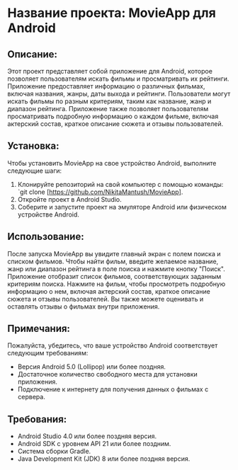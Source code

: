 # Название проекта: MovieApp для Android

## Описание:
Этот проект представляет собой приложение для Android, которое позволяет пользователям искать фильмы и просматривать их рейтинги. Приложение предоставляет информацию о различных фильмах, включая названия, жанры, даты выхода и рейтинги. Пользователи могут искать фильмы по разным критериям, таким как название, жанр и диапазон рейтинга. Приложение также позволяет пользователям просматривать подробную информацию о каждом фильме, включая актерский состав, краткое описание сюжета и отзывы пользователей.

## Установка:
Чтобы установить MovieApp на свое устройство Android, выполните следующие шаги:
1. Клонируйте репозиторий на свой компьютер с помощью команды: `git clone [https://github.com/NikitaMantush/MovieApp].
2. Откройте проект в Android Studio.
3. Соберите и запустите проект на эмуляторе Android или физическом устройстве Android.

## Использование:
После запуска MovieApp вы увидите главный экран с полем поиска и списком фильмов. Чтобы найти фильм, введите желаемое название, жанр или диапазон рейтинга в поле поиска и нажмите кнопку "Поиск". Приложение отобразит список фильмов, соответствующих заданным критериям поиска. Нажмите на фильм, чтобы просмотреть подробную информацию о нем, включая актерский состав, краткое описание сюжета и отзывы пользователей. Вы также можете оценивать и оставлять отзывы о фильмах внутри приложения.

## Примечания:
Пожалуйста, убедитесь, что ваше устройство Android соответствует следующим требованиям:
* Версия Android 5.0 (Lollipop) или более поздняя.
* Достаточное количество свободного места для установки приложения.
* Подключение к интернету для получения данных о фильмах с сервера.

## Требования:
* Android Studio 4.0 или более поздняя версия.
* Android SDK с уровнем API 21 или более поздним.
* Система сборки Gradle.
* Java Development Kit (JDK) 8 или более поздняя версия.
